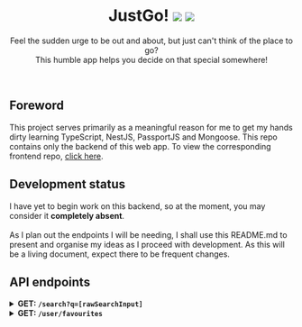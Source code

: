 <div align='center'>
  <h1>
    <div display='flex' align-items='center'>
      JustGo!
      <img src='https://user-images.githubusercontent.com/23531034/148372740-681d6810-c6ef-4560-b64e-996db9079e1e.png#gh-light-mode-only' />
      <img src='https://user-images.githubusercontent.com/23531034/148373133-da36d27f-8f04-49f4-a7c1-ecefd5818801.png#gh-dark-mode-only' />
    </div>
  </h1>
</div>

<p align='center'>
  Feel the sudden urge to be out and about, but just can't think of the place to go?
  <br />
  This humble app helps you decide on that special somewhere!
</p>

<br />

<h2>Foreword</h2>
This project serves primarily as a meaningful reason for me to get my hands dirty learning TypeScript, NestJS, PassportJS and Mongoose. This repo contains only the backend of this web app. To view the corresponding frontend repo, <a href='https://github.com/canneth/just-go-frontend' rel='noreferrer'>click here</a>.

<h2>Development status</h2>
I have yet to begin work on this backend, so at the moment, you may consider it <strong>completely absent</strong>.
<br /><br />
As I plan out the endpoints I will be needing, I shall use this README.md to present and organise my ideas as I proceed with development. As this will be a living document, expect there to be frequent changes.

<h2>API endpoints</h2>

<details>
  
  <summary>
    <b>GET: <code>/search?q=[rawSearchInput]</code></b>
  </summary>
  
  <br />
  
  Returns a list of places, each with place details and corresponding hyperlocal weather data (current and 2hr forecast).
  
  <h4>Parameters</h4>
  <ul>
    <li><code>rawSearchInput</code> - The raw input, as entered and submitted.</li>
  </ul>
  
  <h4>What should happen before the response is returned</h4>
  <ol>
    <li>Sanitise and format <code>rawSearchInput</code> for use in the API call to the place API.</li>
    <li>Call the place API and receive a list of matching places as <code>rawPlaceList</code>.</li>
    <li>Call the weather API and receive weather data.</li>
    <li>Combine place list and the corresponding weather data into a new list <code>placeList</code>.</li>
    <li>If the user is logged in, check the user's favourites to see if any of the places are favourites and mark them accordingly in <code>placeListWithWeather</code>.</li>
    <li>Return <code>placeListWithWeather</code> as the response.</li>
  </ol>
  
  <hr />
  
</details>

<details>
  
  <summary>
    <b>GET: <code>/user/favourites</code></b>
  </summary>
  
  <br />
  
  Returns a list of places representing the favourites of the current user.
  
  <h4>Parameters</h4>
  <ul>
    <li><code>rawSearchInput</code> - The raw input, as entered and submitted.</li>
  </ul>
  
  <h4>What should happen before the response is returned</h4>
  <ol>
    <li>If there is a session token, deserialise user from session.</li>
    <li>Fetch a list of favourite places from from database, storing as <code>favouritesList</code>.</li>
    <li>Call the weather API and receive weather data.</li>
    <li>Combine place list and the corresponding weather data into a new list <code>favouritesListWithWeather</code>.</li>
    <li>Return <code>placeListWithWeather</code></li>
  </ol>
  
  <hr />
  
</details>
